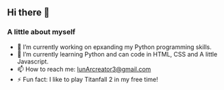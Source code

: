 ## Hi there 👋

### A little about myself

- 🔭 I’m currently working on epxanding my Python programming skills. 
- 🌱 I’m currently learning Python and can code in HTML, CSS and A little Javascript. 
- 📫 How to reach me: lunArcreator3@gmail.com
- ⚡ Fun fact: I like to play Titanfall 2 in my free time!

